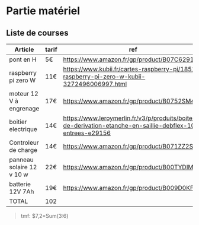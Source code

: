 # Partie matériel

## Liste de courses

| Article                   | tarif | ref                                                                                                         |
|---------------------------|-------|-------------------------------------------------------------------------------------------------------------|
| pont en H                 | 5€    | <https://www.amazon.fr/gp/product/B07C62916H>                                                               |
| raspberry pi zero W       | 11€   | <https://www.kubii.fr/cartes-raspberry-pi/1851-raspberry-pi-zero-w-kubii-3272496006997.html>                |
| moteur 12 V à engrenage   | 17€   | <https://www.amazon.fr/gp/product/B0752SM4XG>                                                               |
| boitier electrique        | 14€   | <https://www.leroymerlin.fr/v3/p/produits/boite-de-derivation-etanche-en-saillie-debflex-10-entrees-e29156> |
| Controleur de charge      | 14€   | <https://www.amazon.fr/gp/product/B071ZZ2S84>                                                               |
| panneau solaire 12 v 10 w | 22€   | <https://www.amazon.fr/gp/product/B00TYDIMJU>                                                               |
| batterie 12V 7Ah          | 19€   | <https://www.amazon.fr/gp/product/B009D0KFOO>                                                               |
| TOTAL                     | 102   |                                                                                                             |
>  tmf: $7,2=Sum(3:6)
